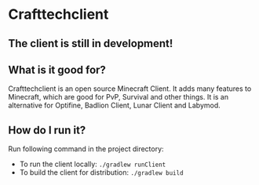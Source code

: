 # Crafttechclient

## The client is still in development!

## What is it good for?

Crafttechclient is an open source Minecraft Client.
It adds many features to Minecraft, which are good for PvP, Survival and other things.
It is an alternative for Optifine, Badlion Client, Lunar Client and Labymod.

## How do I run it?

Run following command in the project directory:
* To run the client locally: `./gradlew runClient`
* To build the client for distribution: `./gradlew build`